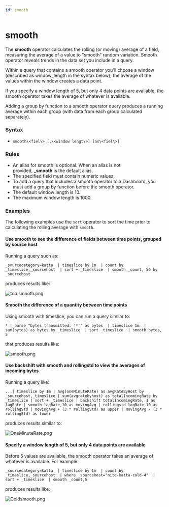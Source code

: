 ```yaml
---
id: smooth
---
```


# smooth

The **smooth** operator calculates the rolling (or moving) average of a
field, measuring the average of a value to "smooth" random variation.
Smooth operator reveals trends in the data set you include in a query.

Within a query that contains a smooth operator you'll choose a window
(described as window_length in the syntax below); the average of the
values within the window creates a data point.

If you specify a window length of 5, but only 4 data points are
available, the smooth operator takes the average of whatever is
available.

Adding a group by function to a smooth operator query produces a running
average within each group (with data from each group calculated
separately).

### Syntax

-   `smooth\<fiel\> [,\<window lengt\>] [as\<fiel\>]`

### Rules

-   An alias for smooth is optional. When an alias is not
    provided, **\_smooth** is the default alias.
-   The specified field must contain numeric values.
-   To add a query that includes a smooth operator to a Dashboard, you
    must add a group by function before the smooth operator.
-   The default window length is 10.
-   The maximum window length is 1000.

### Examples

The following examples use the `sort` operator to sort the time prior to
calculating the rolling average with `smooth`.

#### Use smooth to see the difference of fields between time points, grouped by source host

Running a query such as:

`_sourcecategory=katta  | timeslice by 1m  | count by _timeslice,_sourcehost  | sort + _timeslice  | smooth _count, 50 by _sourcehost`

produces results like:

![too
smooth.png](../../static/img/Search-Query-Language/Search-Operators/smooth/too%20smooth.png)

#### Smooth the difference of a quantity between time points

Using smooth with timeslice, you can run a query similar to:

`* | parse "bytes transmitted: '*'" as bytes  | timeslice 1m  | sum(bytes) as bytes by _timeslice  | sort _timeslice  | smooth bytes, 5`

that produces results like:

![smooth.png](../../static/img/Search-Query-Language/Search-Operators/smooth/smooth.png)

#### Use backshift with smooth and rollingstd to view the averages of incoming bytes

Running a query like:

`...| timeslice by 1m | avg(oneMinuteRate) as avgRateByHost by _sourcehost,_timeslice | sum(avgratebyhost) as totalIncomingRate by _timeslice | sort + _timeslice | backshift totalIncomingRate, 1 as lagRate | smooth lagRate,10 as movingAvg | rollingstd lagRate,10 as rollingStd | movingAvg + (3 * rollingStd) as upper | movingAvg - (3 * rollingStd) as lower`

produces results similar to:

![OneMinuteRate.png](../../static/img/Search-Query-Language/Search-Operators/smooth/OneMinuteRate.png)

#### Specify a window length of 5, but only 4 data points are available

Before 5 values are available, the smooth operator takes an average of
whatever is available. For example:

`_sourcecategory=katta  | timeslice by 1m  | count by _timeslice,_sourcehost  | where _sourcehost="nite-katta-cold-4"  | sort + _timeslice  | smooth _count,5`

produces results like:

![Coldsmooth.png](../../static/img/Search-Query-Language/Search-Operators/smooth/Coldsmooth.png)
